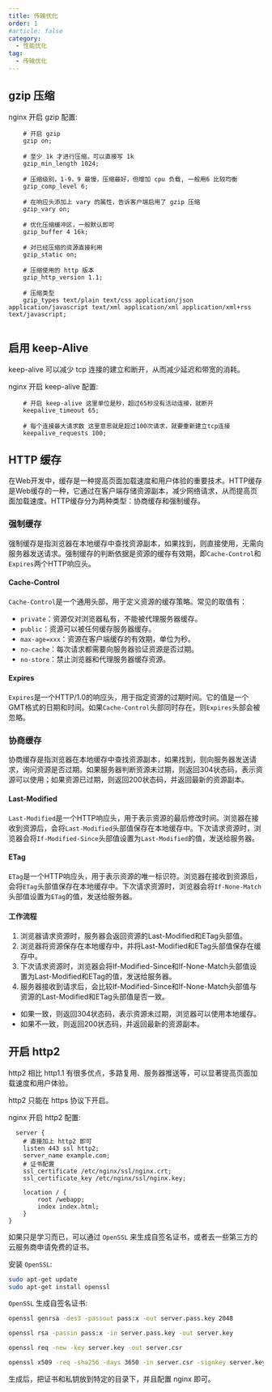 ```yaml
---
title: 传输优化
order: 1
#article: false
category:
  - 性能优化
tag:
  - 传输优化
---
```


## gzip 压缩

nginx 开启 gzip 配置:

```nginx
    # 开启 gzip
    gzip on;

    # 至少 1k 才进行压缩，可以直接写 1k
    gzip_min_length 1024;

    # 压缩级别，1-9，9 最慢，压缩最好，但增加 cpu 负载, 一般用6 比较均衡
    gzip_comp_level 6;

    # 在响应头添加上 vary 的属性，告诉客户端启用了 gzip 压缩
    gzip_vary on;

    # 优化压缩缓冲区，一般默认即可
    gzip_buffer 4 16k;

    # 对已经压缩的资源直接利用
    gzip_static on;

    # 压缩使用的 http 版本
    gzip_http_version 1.1;

    # 压缩类型
    gzip_types text/plain text/css application/json application/javascript text/xml application/xml application/xml+rss text/javascript;
    
```


## 启用 keep-Alive

keep-alive 可以减少 tcp 连接的建立和断开，从而减少延迟和带宽的消耗。

nginx 开启 keep-alive 配置:

```nginx
    # 开启 keep-alive 这里单位是秒，超过65秒没有活动连接，就断开
    keepalive_timeout 65;

    # 每个连接最大请求数 这里意思就是超过100次请求，就要重新建立tcp连接
    keepalive_requests 100;
```

## HTTP 缓存

在Web开发中，缓存是一种提高页面加载速度和用户体验的重要技术。HTTP缓存是Web缓存的一种，它通过在客户端存储资源副本，减少网络请求，从而提高页面加载速度。HTTP缓存分为两种类型：协商缓存和强制缓存。

### 强制缓存

强制缓存是指浏览器在本地缓存中查找资源副本，如果找到，则直接使用，无需向服务器发送请求。强制缓存的判断依据是资源的缓存有效期，即`Cache-Control`和`Expires`两个HTTP响应头。

#### Cache-Control

`Cache-Control`是一个通用头部，用于定义资源的缓存策略。常见的取值有：

- `private`：资源仅对浏览器私有，不能被代理服务器缓存。
- `public`：资源可以被任何缓存服务器缓存。
- `max-age=xxx`：资源在客户端缓存的有效期，单位为秒。
- `no-cache`：每次请求都需要向服务器验证资源是否过期。
- `no-store`：禁止浏览器和代理服务器缓存资源。

#### Expires

`Expires`是一个HTTP/1.0的响应头，用于指定资源的过期时间。它的值是一个GMT格式的日期和时间。如果`Cache-Control`头部同时存在，则`Expires`头部会被忽略。

### 协商缓存

协商缓存是指浏览器在本地缓存中查找资源副本，如果找到，则向服务器发送请求，询问资源是否过期。如果服务器判断资源未过期，则返回304状态码，表示资源可以使用；如果资源已过期，则返回200状态码，并返回最新的资源副本。

#### Last-Modified

`Last-Modified`是一个HTTP响应头，用于表示资源的最后修改时间。浏览器在接收到资源后，会将`Last-Modified`头部值保存在本地缓存中。下次请求资源时，浏览器会将`If-Modified-Since`头部值设置为`Last-Modified`的值，发送给服务器。

#### ETag

`ETag`是一个HTTP响应头，用于表示资源的唯一标识符。浏览器在接收到资源后，会将`ETag`头部值保存在本地缓存中。下次请求资源时，浏览器会将`If-None-Match`头部值设置为`ETag`的值，发送给服务器。

#### 工作流程
1. 浏览器请求资源时，服务器会返回资源的Last-Modified和ETag头部值。     
2. 浏览器将资源保存在本地缓存中，并将Last-Modified和ETag头部值保存在缓存中。      
3. 下次请求资源时，浏览器会将If-Modified-Since和If-None-Match头部值设置为Last-Modified和ETag的值，发送给服务器。      
4. 服务器接收到请求后，会比较If-Modified-Since和If-None-Match头部值与资源的Last-Modified和ETag头部值是否一致。        
  * 如果一致，则返回304状态码，表示资源未过期，浏览器可以使用本地缓存。              
  * 如果不一致，则返回200状态码，并返回最新的资源副本。



## 开启 http2 

http2 相比 http1.1 有很多优点，多路复用、服务器推送等，可以显著提高页面加载速度和用户体验。

http2 只能在 https 协议下开启。

nginx 开启 http2 配置:

```nginx
  server {
    # 直接加上 http2 即可
    listen 443 ssl http2;
    server_name example.com;
    # 证书配置
    ssl_certificate /etc/nginx/ssl/nginx.crt;
    ssl_certificate_key /etc/nginx/ssl/nginx.key;

    location / {
        root /webapp;
        index index.html;
    }
}
```

如果只是学习而已，可以通过 `OpenSSL` 来生成自签名证书，或者去一些第三方的云服务商申请免费的证书。

安装 `OpenSSL`: 

```bash
sudo apt-get update
sudo apt-get install openssl
```

`OpenSSL` 生成自签名证书:

```bash
openssl genrsa -des3 -passout pass:x -out server.pass.key 2048

openssl rsa -passin pass:x -in server.pass.key -out server.key 

openssl req -new -key server.key -out server.csr 

openssl x509 -req -sha256 -days 3650 -in server.csr -signkey server.key -out server.crt 
```

生成后，把证书和私钥放到特定的目录下，并且配置 nginx 即可。